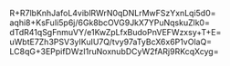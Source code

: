 R+R7lbKnhJafoL4viblRWrN0qDNLrMwFSzYxnLqi5d0=
aqhi8+KsFuIi5p6j/6Gk8bcOVG9JkX7YPuNqskuZlk0=
dTdR41qSgFnmuVY/e1KwZpLfxBudoPnVEFWzxsy+T+E=
uWbtE7Zh3PSV3yIKuIU7Q/tvy97aTyBcX6x6P1vOlaQ=
LC8qG+3EPpifDWzI1ruNoxnubDCyW2fARj9RKcqXcyg=
